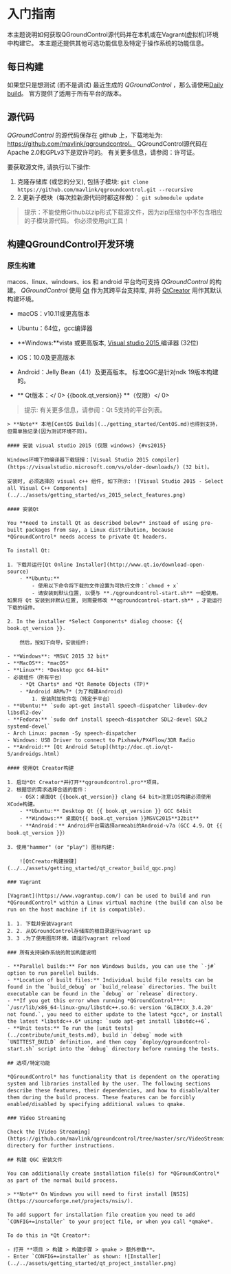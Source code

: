 # 入门指南

本主题说明如何获取QGroundControl源代码并在本机或在Vagrant(虚拟机)环境中构建它。 本主题还提供其他可选功能信息及特定于操作系统的功能信息。

## 每日构建

如果您只是想测试 (而不是调试) 最近生成的 *QGroundControl* ，那么请使用[Daily build](https://docs.qgroundcontrol.com/en/releases/daily_builds.html)。 官方提供了适用于所有平台的版本。

## 源代码 

*QGroundControl* 的源代码保存在 github 上，下载地址为: https://github.com/mavlink/qgroundcontrol。 QGroundControl源代码在Apache 2.0和GPLv3下是双许可的。 有关更多信息，请参阅：许可证。

要获取源文件, 请执行以下操作:

1. 克隆存储库 (或您的分叉), 包括子模块: ```git clone https://github.com/mavlink/qgroundcontrol.git --recursive```
2. 2.更新子模块（每次拉新源代码时都这样做）： ```git submodule update```

> 提示：不能使用Github以zip形式下载源文件，因为zip压缩包中不包含相应的子模块源代码。 你必须使用git工具！

## 构建QGroundControl开发环境

### 原生构建

macos、linux、windows、ios 和 android 平台均可支持 *QGroundControl* 的构建。 *QGroundControl* 使用 [Qt](http://www.qt.io) 作为其跨平台支持库, 并将 [QtCreator](http://doc.qt.io/qtcreator/index.html) 用作其默认构建环境。

- macOS：v10.11或更高版本
- Ubuntu：64位，gcc编译器
- **Windows:**vista 或更高版本, [Visual studio 2015 ](#vs2015)编译器 (32位)
- iOS：10.0及更高版本
- Android：Jelly Bean（4.1）及更高版本。 标准QGC是针对ndk 19版本构建的。
- ** Qt版本：</ 0> {{book.qt_version}} **（仅限）</ 0> <!-- NOTE {{ book.qt_version }} is set in the variables section of gitbook file https://github.com/mavlink/qgc-dev-guide/blob/master/book.json --></li> </ul> 
    
    > 提示: 有关更多信息，请参阅：Qt 5支持的平台列表。
    
    

<span></span>

    
    > **Note** 本地[CentOS Builds](../getting_started/CentOS.md)也得到支持，但需单独记录(因为测试环境不同)。
    
    #### 安装 visual studio 2015 (仅限 windows) {#vs2015}
    
    Windows环境下的编译器下载链接：[Visual Studio 2015 compiler](https://visualstudio.microsoft.com/vs/older-downloads/) (32 bit)。
    
    安装时, 必须选择的 visual c++ 组件, 如下所示: ![Visual Studio 2015 - Select all Visual C++ Components](../../assets/getting_started/vs_2015_select_features.png)
    
    #### 安装Qt
    
    You **need to install Qt as described below** instead of using pre-built packages from say, a Linux distribution, because *QGroundControl* needs access to private Qt headers.
    
    To install Qt:
    
    1. 下载并运行[Qt Online Installer](http://www.qt.io/download-open-source) 
        - **Ubuntu:** 
            - 使用以下命令将下载的文件设置为可执行文件：`chmod + x` 
            - 请安装到默认位置, 以便与 **./qgroundcontrol-start.sh** 一起使用。如果将 Qt 安装到非默认位置, 则需要修改 **qgroundcontrol-start.sh** ，才能运行下载的组件。
    
    2. In the installer *Select Components* dialog choose: {{ book.qt_version }}.
        
        然后，按如下向导，安装组件:
    
    - **Windows**: *MSVC 2015 32 bit*
    - **MacOS**: *macOS*
    - **Linux**: *Desktop gcc 64-bit*
    - 必装组件（所有平台） 
        - *Qt Charts* and *Qt Remote Objects (TP)*
        - *Android ARMv7* (为了构建Android) 
            1. 安装附加软件包（特定于平台）
    - **Ubuntu:** `sudo apt-get install speech-dispatcher libudev-dev libsdl2-dev`
    - **Fedora:** `sudo dnf install speech-dispatcher SDL2-devel SDL2 systemd-devel`
    - Arch Linux: pacman -Sy speech-dispatcher
    - Windows: USB Driver to connect to Pixhawk/PX4Flow/3DR Radio
    - **Android:** [Qt Android Setup](http://doc.qt.io/qt-5/androidgs.html)
    
    #### 使用Qt Creator构建
    
    1. 启动*Qt Creator*并打开**qgroundcontrol.pro**项目。
    2. 根据您的需求选择合适的套件： 
        - OSX：桌面Qt {{book.qt_version}} clang 64 bit>注意iOS构建必须使用XCode构建。
        - **Ubuntu:** Desktop Qt {{ book.qt_version }} GCC 64bit
        - **Windows:** 桌面Qt{{ book.qt_version }}MSVC2015**32bit**
        - **Android：** Android平台需选择armeabi的Android-v7a（GCC 4.9，Qt {{ book.qt_version }}）
    
    3. 使用"hammer" (or "play") 图标构建:
        
        ![QtCreator构建按键](../../assets/getting_started/qt_creator_build_qgc.png)
    
    ### Vagrant
    
    [Vagrant](https://www.vagrantup.com/) can be used to build and run *QGroundControl* within a Linux virtual machine (the build can also be run on the host machine if it is compatible).
    
    1. 1. 下载并安装Vagrant
    2. 2. 从QGroundControl存储库的根目录运行vagrant up
    3. 3 .为了使用图形环境，请运行vagrant reload
    
    ### 所有支持操作系统的附加构建说明
    
    - **Parallel builds:** For non Windows builds, you can use the `-j#` option to run parellel builds.
    - **Location of built files:** Individual build file results can be found in the `build_debug` or `build_release` directories. The built executable can be found in the `debug` or `release` directory.
    - **If you get this error when running *QGroundControl***: `/usr/lib/x86_64-linux-gnu/libstdc++.so.6: version 'GLIBCXX_3.4.20' not found.`, you need to either update to the latest *gcc*, or install the latest *libstdc++.6* using: `sudo apt-get install libstdc++6`.
    - **Unit tests:** To run the [unit tests](../contribute/unit_tests.md), build in `debug` mode with `UNITTEST_BUILD` definition, and then copy `deploy/qgroundcontrol-start.sh` script into the `debug` directory before running the tests.
    
    ## 选项/特定功能
    
    *QGroundControl* has functionality that is dependent on the operating system and libraries installed by the user. The following sections describe these features, their dependencies, and how to disable/alter them during the build process. These features can be forcibly enabled/disabled by specifying additional values to qmake.
    
    ### Video Streaming
    
    Check the [Video Streaming](https://github.com/mavlink/qgroundcontrol/tree/master/src/VideoStreaming) directory for further instructions.
    
    ## 构建 QGC 安装文件
    
    You can additionally create installation file(s) for *QGroundControl* as part of the normal build process.
    
    > **Note** On Windows you will need to first install [NSIS](https://sourceforge.net/projects/nsis/).
    
    To add support for installation file creation you need to add `CONFIG+=installer` to your project file, or when you call *qmake*.
    
    To do this in *Qt Creator*:
    
    - 打开 **项目 > 构建 > 构建步骤 > qmake > 额外参数**。
    - Enter `CONFIG+=installer` as shown: ![Installer](../../assets/getting_started/qt_project_installer.png)